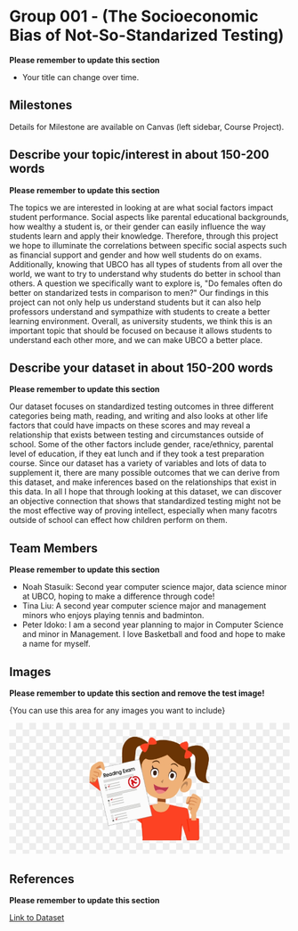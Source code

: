 # Group 001 - (The Socioeconomic Bias of Not-So-Standarized Testing)

**Please remember to update this section**

- Your title can change over time.

## Milestones

Details for Milestone are available on Canvas (left sidebar, Course Project).

## Describe your topic/interest in about 150-200 words

**Please remember to update this section**

The topics we are interested in looking at are what social factors impact student performance. Social aspects like parental educational backgrounds, how wealthy a student is, or their gender can easily influence the way students learn and apply their knowledge. Therefore, through this project we hope to illuminate the correlations between specific social aspects such as financial support and gender and how well students do on exams. Additionally, knowing that UBCO has all types of students from all over the world, we want to try to understand why students do better in school than others. A question we specifically want to explore is, "Do females often do better on standarized tests in comparison to men?" Our findings in this project can not only help us understand students but it can also help professors understand and sympathize with students  to create a better learning environment. Overall, as university students, we think this is an important topic that should be focused on because it allows students to understand each other more, and we can make UBCO a better place. 
## Describe your dataset in about 150-200 words

**Please remember to update this section**

Our dataset focuses on standardized testing outcomes in three different categories being math, reading, and writing and also looks at other life factors that could have impacts on these scores and may reveal a relationship that exists between testing and circumstances outside of school. Some of the other factors include gender, race/ethnicy, parental level of education, if they eat lunch and if they took a test preparation course. Since our dataset has a variety of variables and lots of data to supplement it, there are many possible outcomes that we can derive from this dataset, and make inferences based on the relationships that exist in this data. In all I hope that through looking at this dataset, we can discover an objective connection that shows that standardized testing might not be the most effective way of proving intellect, especially when many facotrs outside of school can effect how children perform on them.

## Team Members

**Please remember to update this section**

- Noah Stasuik: Second year computer science major, data science minor at UBCO, hoping to make a difference through code!
- Tina Liu: A second year computer science major and management minors who enjoys playing tennis and badminton.
- Peter Idoko: I am a second year planning to major in Computer Science and minor in Management. I love Basketball and food and hope to make a name for myself.

## Images

**Please remember to update this section and remove the test image!**

{You can use this area for any images you want to include}

![photo for database](images/studentphoto.png)

## References

**Please remember to update this section**

[Link to Dataset](https://www.kaggle.com/datasets/whenamancodes/students-performance-in-exams?resource=download)



